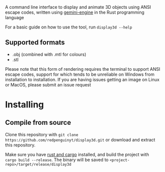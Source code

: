 A command line interface to display and animate 3D objects using ANSI escape codes, written using [gemini-engine](https://crates.io/crates/gemini-engine) in the Rust programming language

For a basic guide on how to use the tool, run `display3d --help`

## Supported formats
- .obj (combined with .mtl for colours)
- .stl

Please note that this form of rendering requires the terminal to support ANSI escape codes, support for which tends to be unreliable on Windows from installation to installation. If you are having issues getting an image on Linux or MacOS, please submit an issue request

# Installing

## Compile from source
Clone this repository with `git clone https://github.com/redpenguinyt/display3d.git` or download and extract this repository.

Make sure you have [rust and cargo](https://www.rust-lang.org/tools/install) installed, and build the project with `cargo build --release`. The binary will be saved to `<project-repo>/target/release/display3d`